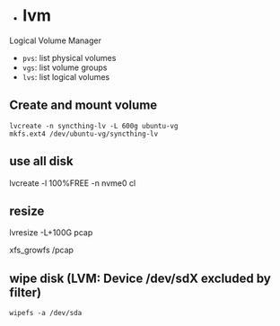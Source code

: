 - # lvm

Logical Volume Manager

- `pvs`: list physical volumes
- `vgs`: list volume groups
- `lvs`: list logical volumes

## Create and mount volume

```shell
lvcreate -n syncthing-lv -L 600g ubuntu-vg
mkfs.ext4 /dev/ubuntu-vg/syncthing-lv
```

## use all disk

lvcreate -l 100%FREE -n nvme0 cl


## resize

lvresize -L+100G pcap

xfs_growfs /pcap



## wipe disk (LVM: Device /dev/sdX excluded by filter)

    wipefs -a /dev/sda

